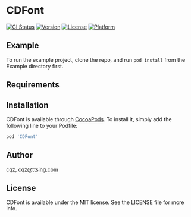 # CDFont

[![CI Status](https://img.shields.io/travis/cqz/CDFont.svg?style=flat)](https://travis-ci.org/cqz/CDFont)
[![Version](https://img.shields.io/cocoapods/v/CDFont.svg?style=flat)](https://cocoapods.org/pods/CDFont)
[![License](https://img.shields.io/cocoapods/l/CDFont.svg?style=flat)](https://cocoapods.org/pods/CDFont)
[![Platform](https://img.shields.io/cocoapods/p/CDFont.svg?style=flat)](https://cocoapods.org/pods/CDFont)

## Example

To run the example project, clone the repo, and run `pod install` from the Example directory first.

## Requirements

## Installation

CDFont is available through [CocoaPods](https://cocoapods.org). To install
it, simply add the following line to your Podfile:

```ruby
pod 'CDFont'
```

## Author

cqz, cqz@ttsing.com

## License

CDFont is available under the MIT license. See the LICENSE file for more info.
